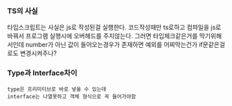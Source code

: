 ### TS의 사실
타입스크립트는 사실은 js로 작성된걸 실행한다.
코드작성때만 ts로하고 컴파일을 js로 바꿔서 프로그램 실행시에 오버헤드를 주지않는다.
그러면 타입체크같은거를 막기위해서인데 number가 아닌 값이 들어오는경우가 존재하면 예외를 어찌막는건가 if문같은걸로도 변경시켜주나?

### Type과 Interface차이
```
type은 프리미티브로 바로 넣을 수 있는데
interface는 나열못하고 객체 형식으로 꼭 들어가야함
```
